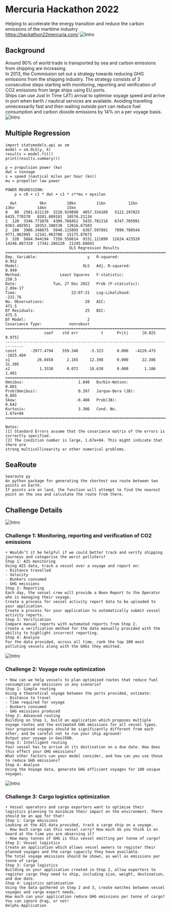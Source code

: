 # Mercuria Hackathon 2022
Helping to accelerate the energy transition and reduce the carbon emissions of the maritime industry\
https://hackathon22mercuria.com/
![Intro](Photo/Intro.png)

## Background
Around 90% of world trade is transported by sea and carbon emissions from shipping are increasing.\
In 2013, the Commission set out a strategy towards reducing GHG emissions from the shipping industry. The strategy consists of 3 consecutive steps starting with monitoring, reporting and verification of CO2 emissions from large ships using EU ports.\
Ships can use Just In Time (JIT) arrival to optimise voyage speed and arrive in port when berth / nautical services are available. Avoiding travelling unnecessarily fast and then waiting outside port can reduce fuel consumption and carbon dioxide emissions by 14% on a per voyage basis.
![Intro](Photo/Intro_Sea.png)

## Multiple Regression 
```
import statsmodels.api as sm
model = sm.OLS(y, X)
results = model.fit()
print(results.summary())
```
```
p = propulsion power (kw)
dwt = tonnage
s = speed (nautical miles per hour (kn))
mu = propeller law power

POWER REGRESSION:
    p = c0 + c1 * dwt + c1 * s**mu + epsilon

  dwt          9kn         10kn         11kn          12kn          13kn          14kn         15kn
0   80  2501.621139  3218.929898  4057.334189   5122.297825   6435.770378   8201.809181  10576.21134
1  120  3346.771076  4309.768452  5435.781216   6747.705991   8363.402951  10352.386530  12816.67503
2  160  3906.348875  5040.115895  6367.597891   7899.780544   9771.962995  12141.963780  15175.87673
3  320  5664.944194  7350.556614  9331.121899  11624.423520  14246.887310  17342.286220  21245.68691
                            OLS Regression Results                            
==============================================================================
Dep. Variable:                      y   R-squared:                       0.952
Model:                            OLS   Adj. R-squared:                  0.949
Method:                 Least Squares   F-statistic:                     250.5
Date:                Tue, 27 Dec 2022   Prob (F-statistic):           2.89e-17
Time:                        22:07:31   Log-Likelihood:                -232.76
No. Observations:                  28   AIC:                             471.5
Df Residuals:                      25   BIC:                             475.5
Df Model:                           2                                         
Covariance Type:            nonrobust                                         
==============================================================================
                 coef    std err          t      P>|t|      [0.025      0.975]
------------------------------------------------------------------------------
const      -2977.4794    559.346     -5.323      0.000   -4129.475   -1825.484
x1            26.8458      2.165     12.398      0.000      22.386      31.305
x2             1.3338      0.072     18.638      0.000       1.186       1.481
==============================================================================
Omnibus:                        1.848   Durbin-Watson:                   0.801
Prob(Omnibus):                  0.397   Jarque-Bera (JB):                0.885
Skew:                          -0.408   Prob(JB):                        0.642
Kurtosis:                       3.306   Cond. No.                     1.67e+04
==============================================================================

Notes:
[1] Standard Errors assume that the covariance matrix of the errors is correctly specified.
[2] The condition number is large, 1.67e+04. This might indicate that there are
strong multicollinearity or other numerical problems.
```
## SeaRoute
```
Searoute py
An python package for generating the shortest sea route between two points on Earth.
If points are on land, the function will attempt to find the nearest point on the sea and calculate the route from there.
```

## Challenge Details
![Intro](Photo/Intro_Ch.png)
### Challenge 1: Monitoring, reporting and verification of CO2 emissions
```
• Wouldn’t it be helpful if we could better track and verify shipping journeys and categorise the worst polluters?
Step 1: AIS monitoring
Using AIS data, track a vessel over a voyage and report on:
- Distance travelled
- Velocity
- Bunkers consumed
- GHG emissions
Step 2: Reporting
Each day, the vessel crew will provide a Noon Report to the Operator who is managing their voyage.
Create a process for vessel activity report data to be uploaded to your application.
Create a process for your application to automatically submit vessel activity reports.
Step 3: Verification
Compare manual reports with automated reports from Step 2.
Create a verification method for the data manually provided with the ability to highlight incorrect reporting.
Step 4: Analyse
For the data provided, across all time, rank the top 100 most polluting vessels along with the GHGs they emitted.
```
![Intro](Photo/Compare_Report.png)
### Challenge 2: Voyage route optimization
```
• How can we help vessels to plan optimised routes that reduce fuel consumption and emissions in any scenario?
Step 1: Simple routing
Using a theoretical voyage between the ports provided, estimate:
- Distance to travel
- Time required for voyage
- Bunkers consumed
- GHG emissions produced
Step 2: Advanced routing
Building on Step 1, build an application which proposes multiple voyage routes and the estimated GHG emissions for all vessel types.
Your proposed voyages should be significantly different from each other, and be careful not to run your ship aground!
Output your voyage in GeoJSON.
Step 3: Intelligent routing
Your vessel has to arrive at its destination on a due date. How does this effect your GHG emissions?
What other factors can your model consider, and how can you use those to reduce GHG emissions?
Step 4: Analyse
Using the Voyage data, generate GHG efficient voyages for 100 unique voyages.
```
![Intro](Photo/Map.png)
### Challenge 3: Cargo logistics optimization
```
• Vessel operators and cargo exporters want to optimise their logistics planning to minimize their impact on the environment. There should be an app for that!
Step 1: Cargo emissions
Looking at the AIS data provided, track a cargo ship on a voyage.
- How much cargo can this vessel carry? How much do you think is on board at the time you are observing it?
- How many tonnes of GHG is this vessel emitting per tonne of cargo?
Step 2: Vessel logistics
Create an application which allows vessel owners to register their planned voyages and the cargo capacity they have available.
The total voyage emissions should be shown, as well as emissions per tonne of cargo.
Step 3: Cargo logistics
Building on your application created in Step 2, allow exporters to register cargo they need to ship, including size, weight, destination, and due date.
Step 4: Logistics optimisation
Using the data gathered in Step 2 and 3, create matches between vessel voyages and cargo export needs.
How much can your application reduce GHG emissions per tonne of cargo?
You can ignore drag, or not!
Delphi-Application
```


